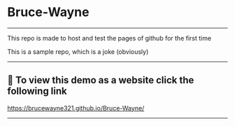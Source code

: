 # Bruce-Wayne

--- 

This repo is made to host and test the pages of github for the first time 

This is a sample repo, which is a joke (obviously)

---

## :link: To view this demo as a website click the following link

https://brucewayne321.github.io/Bruce-Wayne/

---
